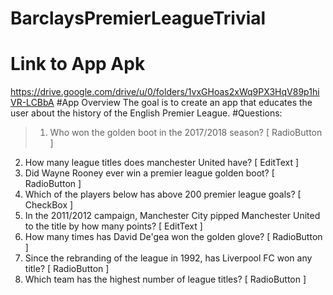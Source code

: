 # BarclaysPremierLeagueTrivial
# Link to App Apk
https://drive.google.com/drive/u/0/folders/1vxGHoas2xWq9PX3HqV89p1hiVR-LCBbA
#App Overview 
The goal is to create an app that educates the user about the history of the English Premier League.
#Questions:
> 1) Who won the golden boot in the 2017/2018 season? [ RadioButton ]
2) How many league titles does manchester United have? [ EditText ]
3) Did Wayne Rooney ever win a premier league golden boot? [ RadioButton ]
4) Which of the players below has above 200 premier league goals? [ CheckBox ]
5) In the 2011/2012 campaign, Manchester City pipped Manchester United to the title by how many points? [ EditText ]
6) How many times has David De'gea won the golden glove? [ RadioButton ]
7) Since the rebranding of the league in 1992, has Liverpool FC won any title? [ RadioButton ]
8) Which team has the highest number of league titles? [ RadioButton ]
